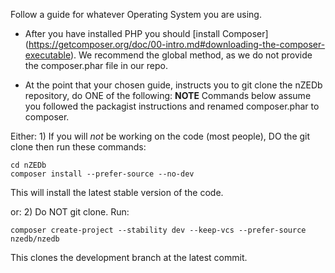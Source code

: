 Follow a guide for whatever Operating System you are using.

* After you have installed PHP you should [install Composer]
(https://getcomposer.org/doc/00-intro.md#downloading-the-composer-executable). We recommend the
global method, as we do not provide the composer.phar file in our repo.

* At the point that your chosen guide, instructs you to git clone the nZEDb repository,
	do ONE of the following:
 	**NOTE** Commands below assume you followed the packagist instructions and renamed
 	composer.phar to composer.

Either:
	1) If you will *not* be working on the code (most people), DO the git clone then run these commands:

	cd nZEDb
	composer install --prefer-source --no-dev

This will install the latest stable version of the code.

or:
	2) Do NOT git clone. Run:

	composer create-project --stability dev --keep-vcs --prefer-source nzedb/nzedb

This clones the development branch at the latest commit.
